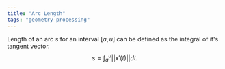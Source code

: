 ```yaml
---
title: "Arc Length"
tags: "geometry-processing"
---
```


Length of an arc $s$ for an interval $[a, u]$ can be defined as the integral of it's tangent vector. 
$$ s = \int_a^u ||x'(t)|| dt.$$


